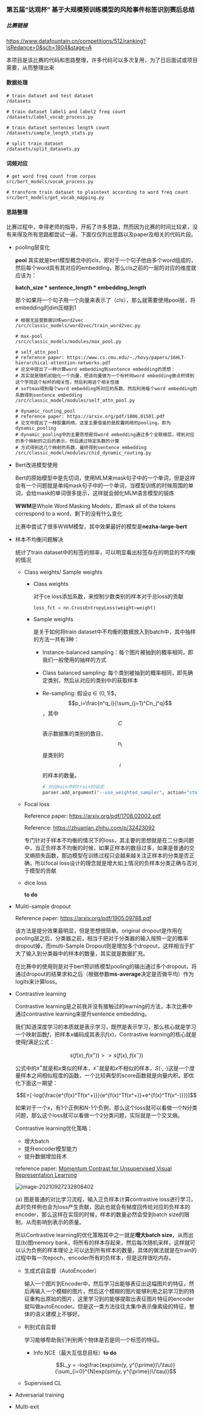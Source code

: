 ### 第五届“达观杯” 基于大规模预训练模型的风险事件标签识别赛后总结

##### 比赛链接

https://www.datafountain.cn/competitions/512/ranking?isRedance=0&sch=1804&stage=A

本项目是该比赛的代码和思路整理，许多代码可以多次复用，为了日后面试或项目需要，从而整理出来

#### 数据处理

```
# train dataset and test dataset
/datasets

# train dataset label1 and label2 freq count
/datasets/label_vocab_process.py

# train dataset sentences length count
/datasets/sample_length_stats.py

# split train dataset
/datasets/split_datasets.py
```

#### 词频对应

```
# get word freq count from corpus
src/bert_models/vocak_process.py

# transform train dataset to plaintext according to word freq count
src/bert_models/get_vocab_mapping.py
```

#### 思路整理

比赛过程中，幸得老师的指导，开拓了许多思路，然而因为比赛的时间比较紧，没有来得及所有思路都尝试一遍，下面仅仅列出思路以及paper及相关的代码片段。

- pooling层变化

  **pool** 其实就是bert模型概念中的cls，即对于一个句子他由多个word组成的，然后每个word具有其对应的embedding，那么cls之前的一层的对应的维度就应该为：

  **batch_size * sentence_length * embedding_length**

  那个如果将一个句子用一个向量来表示了（cls），那么就需要使用pool层，将embedding的dim压缩到1

  ```
  # 根据无监督数据训练word2vec
  /src/classic_models/word2vec/train_word2vec.py
  
  # max-pool
  /src/classic_models/modules/max_pool.py
  
  # self_attn_pool
  # reference paper: https://www.cs.cmu.edu/~./hovy/papers/16HLT-hierarchical-attention-networks.pdf
  # 论文中提出了一种计算word embedding到sentence embedding的思想：
  # 其实就是随机初始化一个向量，把该向量做为一个标杆同word embedding做点积得到这个字同这个标杆的相关性，然后利用这个相关性做
  # softmax得到每个word embedding所对应的系数，然后利用每个word embedding的系数得到sentence embedding
  /src/classic_model/modules/self_attn_pool.py
  
  # dynamic_routing_pool
  # reference paper: https://arxiv.org/pdf/1806.01501.pdf
  # 论文中提出了一种胶囊网络，这里主要借鉴的是胶囊网络的pooling，即为dynamic_pooling
  # dynamic_pooling中的主要思想是将word embedding通过多个全联接层，得到对应的多个映射的之后的表示，然后通过特定系数的计算
  # 方式得到这几个映射的系数，最终得到sentence embedding
  /src/classic_model/modules/chid_dynamic_routing.py
  ```

- Bert改进模型使用

  Bert的原始模型中是先切词，使用MLM来mask句子中的一个单词，但是这样会有一个问题就是单纯mask句子中的一个单词，当模型训练的时候周围的单词，会给mask的单词很多提示，这样就会弱化MLM语言模型的锻炼

  **WWM**是Whole Word Masking Models，即mask all of the tokens correspond to a word，剩下的没有什么变化

  比赛中尝试了很多WWM模型，其中效果最好的模型是**nezha-large-bert**

- 样本不均衡问题解决

  统计了train dataset中的标签的频率，可以明显看出标签存在的明显的不均衡的情况

  - Class weights/ Sample weights

    - Class weights

      对于ce loss添加系数，来控制少数类别的样本对于总loss的贡献

      ```python
      loss_fct = nn.CrossEntropyLoss(weight=weight)
      ```

    - Sample weights

      是关于如何将train dataset中不均衡的数据放入到batch中，其中抽样的方法一共有3种：

      - Instance-balanced sampling：每个图片被抽到的概率相同，即我们一般使用的抽样的方式

      - Class balanced sampling: 每个类别被抽到的概率相同，即先确定类别，然后从对应的类别中的获取样本

      - Re-sampling: 假设$q \in(0,1)$$， $$p_i=\frac{n^q_i}{\sum_{j=1}^Cn_j^q}$$，其中$$C$$表示数据集的类别的数目，$$n_i$$是类别的$$i$$的样本的数量。

        ```python
        # 对应main中的train的设定
        parser.add_argument("--use_weighted_sampler", action="store_true", help="use weighted sampler")                        
        ```

  - Focal loss

    Reference paper: https://arxiv.org/pdf/1708.02002.pdf

    Reference: https://zhuanlan.zhihu.com/p/32423092

    专门针对于样本不均衡的情况下的loss，其主要的思想就是在二分类问题中，当正负样本不均衡的时候，如果正样本的数目过多，如果是普通的交叉熵损失函数，那边模型在训练过程只会越来越关注正样本的分类是否正确，所以focal loss设计的理念就是增大如上情况的负样本分类正确与否对于模型的贡献

  - dice loss

    **to do**

- Muliti-sample dropout

  Reference paper: https://arxiv.org/pdf/1905.09788.pdf

  该方法是提分效果最明显，但是思想很简单。original dropout是作用在pooling层之后，分类器之前，相当于把对于分类器的输入按照一定的概率dropout掉，而multi-Sample Dropout则是增加多个dropout，这样相当于扩大了输入到分类器中的样本的数量，其实就是数据扩充。

  在比赛中的使用则是对于bert预训练模型pooling的输出通过多个dropout，将通过dropout的结果求和之后（根据参数**ms-average**决定是否做平均）作为logits来计算loss。

- Contrastive learning

  Contrastive learning是之前我并没有接触过的learning的方法，本次比赛中通过contrastive learning来提升sentence embedding。

  我们知道深度学习的本质就是表示学习，既然是表示学习，那么核心就是学习一个映射函数$f$，把样本$x$编码成其表示$f(x)$，Contrastive learning的核心就是使得$f$满足公式：

  $$s(f(x),f(x^+)) >> s(f(x), f(x^-))$$

  公式中的$x^+$就是和$x$类似的样本，$x^-$就是和$x$不相似的样本，$S(\cdot, \cdot)$这是一个度量样本之间相似程度的函数，一个比较典型的score函数就是向量内积。即优化下面这一期望：

  $$E=[-log(\frac{e^{f(x)^Tf(x^+)}}{e^{f(x)^Tf(x^+)}+e^{f(x)^Tf(x^-)}})]$$

  如果对于一个$x$，有1个正例和N-1个负例，那么这个loss就可以看做一个N分类问题，那么这个loss就可以看做一个2分类问题，实际就是一个交叉熵。

  Contrastive learning优化策略：

  - 增大batch
  - 提升encoder模型能力
  - 提升数据增加技术

  reference paper: [Momentum Contrast for Unsupervised Visual Representation Learning](https://arxiv.org/abs/1911.05722)

  ![image-20210927232808402](https://github.com/zhuyuedlut/data_grand_competition_review/blob/master/img/contrastive_learning.png)

  (a) 图是普通的对比学习流程，输入正负样本计算contrastive loss进行学习，此时负样例也会为loss产生贡献，因此也就会有梯度回传给对应的负样本的encoder，那么这样在实现的时候，样本的数量必然会受到batch size的限制，从而影响到表示的质量。

  所以Contrastive learning的优化策略其中之一就是**增大batch size**，从而出现(b)图memory bank，将所有的样本存起来，然后每次随机采样，这样就可以认为负例的样本理论上可以达到所有样本的数量。具体的做法就是在train的过程中每一次epoch，encoder所有的负样本，但是这样很吃内存。

  - 生成式自监督（AutoEncoder）

    输入一个图片到Encoder中，然后学习出能够表征出这幅图片的特征，然后再输入一个模糊的图片，然后这个模糊的图片能够利用之前学习到的特征重构出原始的图片，这里学习到的能够提取出表征图片特征的encoder就叫做autoEncoder。但是这一类方法往往太集中表示像素级的特征，整体的语义建模上不够好。

  - 判别式自监督

    学习能够帮助我们判别两个物体是否是同一个标签的特征。

    - Info NCE（最大互信息目标）**to do**

      $$L_y = -log\frac{exp(sim(y, y^{\prime})\/\tau)}{\sum_{i=0}^{N}exp(sim(y, y^{\prime})\/\tau)}$$

  - Supervised CL

- Adversarial training

- Multi-exit
